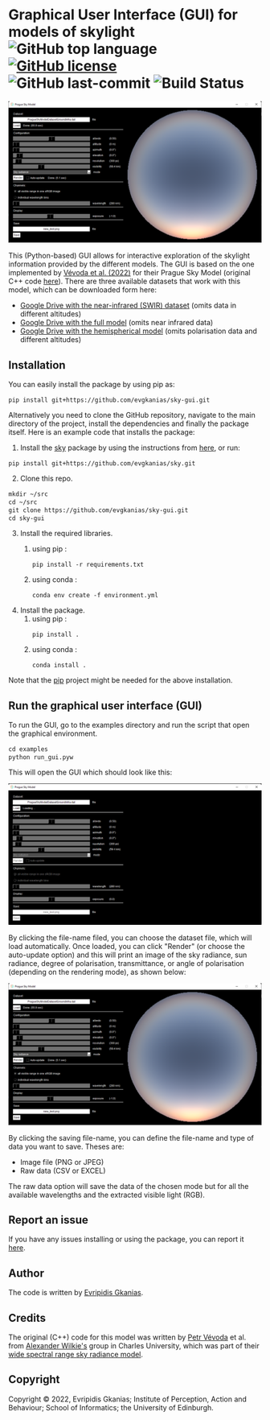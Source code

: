 # Graphical User Interface (GUI) for models of skylight ![GitHub top language](https://img.shields.io/github/languages/top/evgkanias/sky-gui) [![GitHub license](https://img.shields.io/github/license/evgkanias/sky-gui)](https://github.com/evgkanias/sky-gui/blob/main/LICENSE) ![GitHub last-commit](https://img.shields.io/github/last-commit/evgkanias/sky-gui) ![Build Status](https://app.travis-ci.com/evgkanias/sky-gui.svg?branch=main)

![Rendered GUI](docs/gui-1.png)

This (Python-based) GUI allows for interactive exploration of the skylight information provided by the different models.
The GUI is based on the one implemented by
[Vévoda et al. (2022)](https://cgg.mff.cuni.cz/publications/infrared-skymodel-2022/) for their Prague Sky Model
(original C++ code
[here](https://cgg.mff.cuni.cz/wp-content/uploads/2022/09/vevoda_2022_infrared_sky_implementation.zip)).
There are three available datasets that work with this model, which can be downloaded form here:
* [Google Drive with the near-infrared (SWIR) dataset](https://drive.google.com/file/d/1ZOizQCN6tH39JEwyX8KvAj7WEdX-EqJl/view?usp=sharing)
  (omits data in different altitudes)
* [Google Drive with the full model](https://drive.google.com/drive/folders/19Iw0mB_UFTtbrFcojHmHc7mjc3PYe_AC?usp=sharing)
  (omits near infrared data)
* [Google Drive with the hemispherical model](https://drive.google.com/drive/folders/1R9dTbOhBXthY3y9BTI4H28acl9dJLIaV?usp=sharing)
  (omits polarisation data and different altitudes)

## Installation

You can easily install the package by using pip as:
```commandline
pip install git+https://github.com/evgkanias/sky-gui.git
```

Alternatively you need to clone the GitHub repository, navigate to the main directory of the project, install the dependencies and finally
the package itself. Here is an example code that installs the package:

1. Install the [sky](https://github.com/evgkanias/sky) package by using the instructions from
[here](https://github.com/evgkanias/sky/#readme), or run:
```commandline
pip install git+https://github.com/evgkanias/sky.git
```

2. Clone this repo.
```commandline
mkdir ~/src
cd ~/src
git clone https://github.com/evgkanias/sky-gui.git
cd sky-gui
```
3. Install the required libraries. 
   1. using pip :
      ```commandline
      pip install -r requirements.txt
      ```

   2. using conda :
      ```commandline
      conda env create -f environment.yml
      ```
4. Install the package.
   1. using pip :
      ```commandline
      pip install .
      ```
   2. using conda :
      ```commandline
      conda install .
      ```
   
Note that the [pip](https://pypi.org/project/pip/) project might be needed for the above installation.

## Run the graphical user interface (GUI)

To run the GUI, go to the examples directory and run the script that open the graphical environment.

```commandline
cd examples
python run_gui.pyw
```

This will open the GUI which should look like this:

![Initial GUI](docs/gui-0.png)

By clicking the file-name filed, you can choose the dataset file, which will load automatically.
Once loaded, you can click "Render" (or choose the auto-update option) and this will print an image
of the sky radiance, sun radiance, degree of polarisation, transmittance, or angle of polarisation (depending on the
rendering mode), as shown below:

![Rendered GUI](docs/gui-1.png)

By clicking the saving file-name, you can define the file-name and type of data you want to save. Theses
are:
* Image file (PNG or JPEG)
* Raw data (CSV or EXCEL)

The raw data option will save the data of the chosen mode but for all the available wavelengths and the
extracted visible light (RGB).

## Report an issue

If you have any issues installing or using the package, you can report it
[here](https://github.com/evgkanias/sky-gui/issues).

## Author

The code is written by [Evripidis Gkanias](https://evgkanias.github.io/).

## Credits

The original (C++) code for this model was written by [Petr Vévoda](https://cgg.mff.cuni.cz/members/vevoda/) et al. from [Alexander Wilkie's](https://cgg.mff.cuni.cz/members/wilkie/) group in Charles University, which was part of their  [wide spectral range sky radiance model](https://cgg.mff.cuni.cz/publications/infrared-skymodel-2022/).

## Copyright

Copyright &copy; 2022, Evripidis Gkanias; Institute of Perception,
Action and Behaviour; School of Informatics; the University of Edinburgh.

